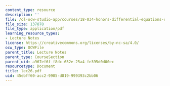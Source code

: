 ```yaml
---
content_type: resource
description: ''
file: /ol-ocw-studio-app/courses/18-034-honors-differential-equations-spring-2004/45ebff60acc29905d819999393c2bb06_lec26.pdf
file_size: 137878
file_type: application/pdf
learning_resource_types:
- Lecture Notes
license: https://creativecommons.org/licenses/by-nc-sa/4.0/
ocw_type: OCWFile
parent_title: Lecture Notes
parent_type: CourseSection
parent_uid: a967ef6f-f8dc-652e-25a4-fe395d0d00ec
resourcetype: Document
title: lec26.pdf
uid: 45ebff60-acc2-9905-d819-999393c2bb06
---
```

